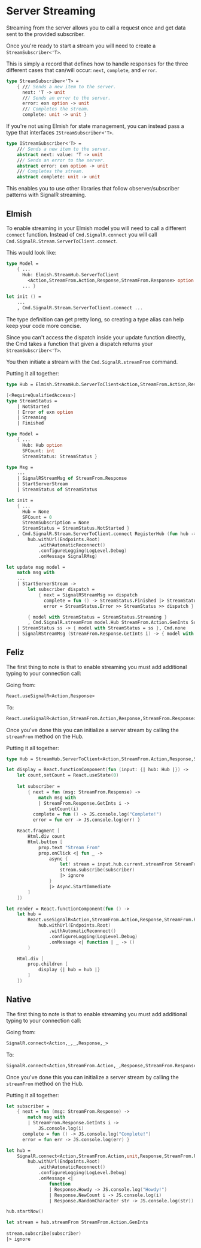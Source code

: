 # Server Streaming

Streaming from the server allows you to call a request once
and get data sent to the provided subscriber. 

Once you're ready to start a stream you will need to create a `StreamSubscriber<'T>`.

This is simply a record that defines how to handle responses for the three different cases
that can/will occur: `next`, `complete`, and `error`. 

```fsharp
type StreamSubscriber<'T> =
    { /// Sends a new item to the server.
      next: 'T -> unit
      /// Sends an error to the server.
      error: exn option -> unit
      /// Completes the stream.
      complete: unit -> unit }
```

If you're not using Elmish for state management, you can
instead pass a type that interfaces `IStreamSubscriber<'T>`.

```fsharp
type IStreamSubscriber<'T> =
    /// Sends a new item to the server.
    abstract next: value: 'T -> unit
    /// Sends an error to the server.
    abstract error: exn option -> unit
    /// Completes the stream.
    abstract complete: unit -> unit
```

This enables you to use other libraries that follow observer/subscriber patterns
with SignalR streaming.

## Elmish

To enable streaming in your Elmish model you will need to call
a different `connect` function. Instead of `Cmd.SignalR.connect` you
will call `Cmd.SignalR.Stream.ServerToClient.connect`.

This would look like:
```fsharp
type Model =
    { ...
      Hub: Elmish.StreamHub.ServerToClient
        <Action,StreamFrom.Action,Response,StreamFrom.Response> option
      ... }

let init () =
    ...
    , Cmd.SignalR.Stream.ServerToClient.connect ...
```

The type definition can get pretty long, so creating a type alias can help 
keep your code more concise.

Since you can't access the dispatch inside your update function directly, the Cmd takes a 
function that given a dispatch returns your `StreamSubscriber<'T>`.

You then initiate a stream with the `Cmd.SignalR.streamFrom` command.

Putting it all together:

```fsharp
type Hub = Elmish.StreamHub.ServerToClient<Action,StreamFrom.Action,Response,StreamFrom.Response>

[<RequireQualifiedAccess>]
type StreamStatus =
    | NotStarted
    | Error of exn option
    | Streaming
    | Finished

type Model =
    { ...
      Hub: Hub option
      SFCount: int
      StreamStatus: StreamStatus }

type Msg =
    ...
    | SignalRStreamMsg of StreamFrom.Response
    | StartServerStream
    | StreamStatus of StreamStatus

let init =
    { ...
      Hub = None
      SFCount = 0
      StreamSubscription = None
      StreamStatus = StreamStatus.NotStarted }
    , Cmd.SignalR.Stream.ServerToClient.connect RegisterHub (fun hub -> 
        hub.withUrl(Endpoints.Root)
            .withAutomaticReconnect()
            .configureLogging(LogLevel.Debug)
            .onMessage SignalRMsg)

let update msg model =
    match msg with
    ...
    | StartServerStream ->
        let subscriber dispatch =
            { next = SignalRStreamMsg >> dispatch
              complete = fun () -> StreamStatus.Finished |> StreamStatus |> dispatch
              error = StreamStatus.Error >> StreamStatus >> dispatch }

        { model with StreamStatus = StreamStatus.Streaming }
        , Cmd.SignalR.streamFrom model.Hub StreamFrom.Action.GenInts Subscription subscriber
    | StreamStatus ss -> { model with StreamStatus = ss }, Cmd.none
    | SignalRStreamMsg (StreamFrom.Response.GetInts i) -> { model with SFCount = i }, Cmd.none
```

## Feliz

The first thing to note is that to enable streaming you must add additional typing 
to your connection call:

Going from:
```fsharp
React.useSignalR<Action,Response>
```

To:
```fsharp
React.useSignalR<Action,StreamFrom.Action,Response,StreamFrom.Response>
```

Once you've done this you can initialize a server stream by calling the `streamFrom`
method on the Hub.

Putting it all together:
```fsharp
type Hub = StreamHub.ServerToClient<Action,StreamFrom.Action,Response,StreamFrom.Response>

let display = React.functionComponent(fun (input: {| hub: Hub |}) ->
    let count,setCount = React.useState(0)
                
    let subscriber = 
        { next = fun (msg: StreamFrom.Response) -> 
            match msg with
            | StreamFrom.Response.GetInts i ->
                setCount(i)
          complete = fun () -> JS.console.log("Complete!")
          error = fun err -> JS.console.log(err) }

    React.fragment [
        Html.div count
        Html.button [
            prop.text "Stream From"
            prop.onClick <| fun _ -> 
                async {
                    let! stream = input.hub.current.streamFrom StreamFrom.Action.GenInts
                    stream.subscribe(subscriber)
                    |> ignore
                }
                |> Async.StartImmediate
        ]
    ])

let render = React.functionComponent(fun () ->
    let hub =
        React.useSignalR<Action,StreamFrom.Action,Response,StreamFrom.Response>(fun hub -> 
            hub.withUrl(Endpoints.Root)
                .withAutomaticReconnect()
                .configureLogging(LogLevel.Debug)
                .onMessage <| function | _ -> ()
        )

    Html.div [
        prop.children [
            display {| hub = hub |}
        ]
    ])
```

## Native

The first thing to note is that to enable streaming you must add additional typing 
to your connection call:

Going from:
```fsharp
SignalR.connect<Action,_,_,Response,_>
```

To:
```fsharp
SignalR.connect<Action,StreamFrom.Action,_,Response,StreamFrom.Response>
```

Once you've done this you can initialize a server stream by calling the `streamFrom`
method on the Hub.

Putting it all together:
```fsharp
let subscriber = 
    { next = fun (msg: StreamFrom.Response) -> 
        match msg with
        | StreamFrom.Response.GetInts i ->
            JS.console.log(i)
      complete = fun () -> JS.console.log("Complete!")
      error = fun err -> JS.console.log(err) }

let hub =
    SignalR.connect<Action,StreamFrom.Action,unit,Response,StreamFrom.Response>(fun hub ->
        hub.withUrl(Endpoints.Root)
            .withAutomaticReconnect()
            .configureLogging(LogLevel.Debug)
            .onMessage <|
                function
                | Response.Howdy -> JS.console.log("Howdy!")
                | Response.NewCount i -> JS.console.log(i)
                | Response.RandomCharacter str -> JS.console.log(str))

hub.startNow()

let stream = hub.streamFrom StreamFrom.Action.GenInts
    
stream.subscribe(subscriber)
|> ignore
```
